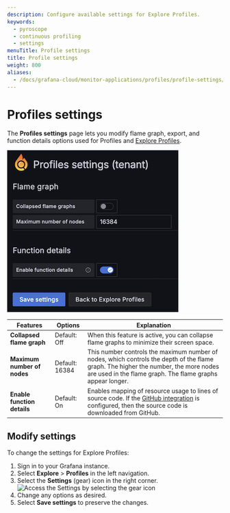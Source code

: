 ```yaml
---
description: Configure available settings for Explore Profiles.
keywords:
  - pyroscope
  - continuous profiling
  - settings
menuTitle: Profile settings
title: Profile settings
weight: 800
aliases:
  - /docs/grafana-cloud/monitor-applications/profiles/profile-settings/
---
```


# Profiles settings

The **Profiles settings** page lets you modify flame graph, export, and function details options used for Profiles and [Explore Profiles]().

![The Profiles Settings page](../images/explore-profiles-settings.png)

| Features                    | Options        | Explanation                                                                                                                                                                                                                                               |
| --------------------------- | -------------- | --------------------------------------------------------------------------------------------------------------------------------------------------------------------------------------------------------------------------------------------------------- |
| **Collapsed flame graph**   | Default: Off   | When this feature is active, you can collapse flame graphs to minimize their screen space.                                                                                                                                                                |
| **Maximum number of nodes** | Default: 16384 | This number controls the maximum number of nodes, which controls the depth of the flame graph. The higher the number, the more nodes are used in the flame graph. The flame graphs appear longer.                                                         |
| **Enable function details** | Default: On    | Enables mapping of resource usage to lines of source code. If the [GitHub integration](https://grafana.com/docs/grafana-cloud/monitor-applications/profiles/pyroscope-github-integration/) is configured, then the source code is downloaded from GitHub. |

<!-- Commenting out flamegraph.com
| **Enable flamegraph.com**   | Default: On    | Adds a `flamegraph.com` export option to the **Export flame graph** menu. Flame graphs uploaded to `flamegraph.com` have a publicly accessible URL. Deactivate this option if data privacy is a concern.                                                  |
-->

## Modify settings

To change the settings for Explore Profiles:

1. Sign in to your Grafana instance.
1. Select **Explore** > **Profiles** in the left navigation.
1. Select the **Settings** (gear) icon in the right corner.
   ![Access the Settings by selecting the gear icon](/media/docs/explore-profiles/explore-profiles-settings-icon.png)
1. Change any options as desired.
1. Select **Save settings** to preserve the changes.

<!-- Commented out -- feature disabled for now

## Export flame graphs to flamegraph.com

You can export flame graphs using the **Export** option on any of the flame graph views.

To export a flame graph:

1. View a flame graph in **Explore** > **Profiles**.
1. Select the **Export** icon at the end of the toolbar.
   ![Available export options for the flame graph](/media/docs/grafana-cloud/profiles/profiles-export-flamegraph.png)
1. Choose an export option.
1. Save the file to your system. -->
